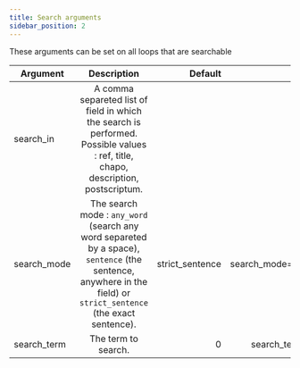 ```yaml
---
title: Search arguments
sidebar_position: 2
---
```


These arguments can be set on all loops that are searchable

| Argument | Description | Default | Example |
| ------------- |:-------------:|-------------:|-------------:|
| search_in  | A comma separeted list of field in which the search is performed. Possible values : ref, title, chapo, description, postscriptum. | | search_in="title" |
| search_mode  | The search mode : `any_word` (search any word separeted by a space), `sentence` (the sentence, anywhere in the field) or `strict_sentence` (the exact sentence). | strict_sentence | search_mode="strict_sentence" |
| search_term  | The term to search. | 0 | search_term="my product" |